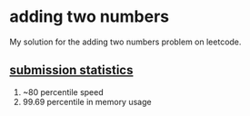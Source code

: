 # adding two numbers
My solution for the adding two numbers problem on leetcode. 

## [submission statistics](https://leetcode.com/submissions/detail/256718421/)
1. ~80 percentile speed
2. 99.69 percentile in memory usage
